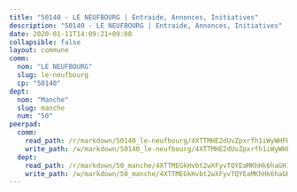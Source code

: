 ```yaml
---
title: "50140 - LE NEUFBOURG | Entraide, Annonces, Initiatives"
description: "50140 - LE NEUFBOURG | Entraide, Annonces, Initiatives"
date: 2020-01-11T14:09:21+09:00
collapsible: false
layout: commune
comm:
  nom: "LE NEUFBOURG"
  slug: le-neufbourg
  cp: "50140"
dept:
  nom: "Manche"
  slug: manche
  num: "50"
peerpad:
  comm:
    read_path: /r/markdown/50140_le-neufbourg/4XTTMHE2dUvZpxrfh1iWyWHFH7Bwji3kuARTrGSqSyccqHuLq
    write_path: /w/markdown/50140_le-neufbourg/4XTTMHE2dUvZpxrfh1iWyWHFH7Bwji3kuARTrGSqSyccqHuLq-K3TgUBqjRsw8wfiFC7wBryYWkA3PDUG9mK3KJ4mqvgueSWVgHVdrQyzMdjo4kxYybfqKaTMmLWGpVniSNeAcabiuG3ZNVw35mNgxxHFWUACFhYmzHPo56iQCutzyWBzv4H2ywxr9
  dept:
    read_path: /r/markdown/50_manche/4XTTMEGkHvbt2wXFyvTQYEaMKhHk6haGH1SzsRNevKgBDTuXr
    write_path: /w/markdown/50_manche/4XTTMEGkHvbt2wXFyvTQYEaMKhHk6haGH1SzsRNevKgBDTuXr-K3TgUSx1rwmRRLqHcTLLdo4dVfTRKvf94KKagmUFPevWSp2f9nuc6fJF25TtLArzK8teuQ5TvuAMqW38N2MYgT18hBoXtjmKX9WuSn2vkujmSJPp3gF4gsuMmfEM8Th4Ap94heFE
---
```


